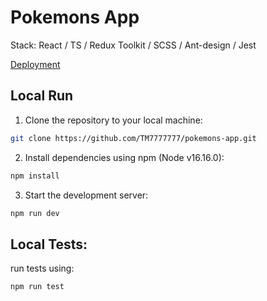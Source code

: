 # Pokemons App

Stack: React / TS / Redux Toolkit / SCSS / Ant-design / Jest

[Deployment](https://tm7777777.github.io/pokemons-app/)

## Local Run

1. Clone the repository to your local machine:

```bash
git clone https://github.com/TM7777777/pokemons-app.git
```

2. Install dependencies using npm (Node v16.16.0):

```bash
npm install
```

3. Start the development server:

```bash
npm run dev
```

## Local Tests:

run tests using:

```bash
npm run test
```

